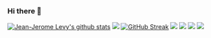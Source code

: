 ### Hi there 👋

[![Jean-Jerome Levy's github stats](https://github-readme-stats.vercel.app/api?username=jeanjerome&show_icons=true)](https://github.com/jeanjerome)
![](http://github-profile-summary-cards.vercel.app/api/cards/stats?username=jeanjerome&theme=github)
[![GitHub Streak](https://streak-stats.demolab.com?user=jeanjerome)](https://git.io/streak-stats)
![](http://github-profile-summary-cards.vercel.app/api/cards/profile-details?username=jeanjerome&theme=github)
![](http://github-profile-summary-cards.vercel.app/api/cards/repos-per-language?username=jeanjerome&theme=github)
![](http://github-profile-summary-cards.vercel.app/api/cards/most-commit-language?username=jeanjerome&theme=github)
![](http://github-profile-summary-cards.vercel.app/api/cards/productive-time?username=jeanjerome&theme=github&utcOffset=2)
